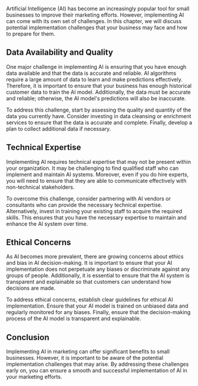 

Artificial Intelligence (AI) has become an increasingly popular tool for small businesses to improve their marketing efforts. However, implementing AI can come with its own set of challenges. In this chapter, we will discuss potential implementation challenges that your business may face and how to prepare for them.

Data Availability and Quality
-----------------------------

One major challenge in implementing AI is ensuring that you have enough data available and that the data is accurate and reliable. AI algorithms require a large amount of data to learn and make predictions effectively. Therefore, it is important to ensure that your business has enough historical customer data to train the AI model. Additionally, the data must be accurate and reliable; otherwise, the AI model's predictions will also be inaccurate.

To address this challenge, start by assessing the quality and quantity of the data you currently have. Consider investing in data cleansing or enrichment services to ensure that the data is accurate and complete. Finally, develop a plan to collect additional data if necessary.

Technical Expertise
-------------------

Implementing AI requires technical expertise that may not be present within your organization. It may be challenging to find qualified staff who can implement and maintain AI systems. Moreover, even if you do hire experts, you will need to ensure that they are able to communicate effectively with non-technical stakeholders.

To overcome this challenge, consider partnering with AI vendors or consultants who can provide the necessary technical expertise. Alternatively, invest in training your existing staff to acquire the required skills. This ensures that you have the necessary expertise to maintain and enhance the AI system over time.

Ethical Concerns
----------------

As AI becomes more prevalent, there are growing concerns about ethics and bias in AI decision-making. It is important to ensure that your AI implementation does not perpetuate any biases or discriminate against any groups of people. Additionally, it is essential to ensure that the AI system is transparent and explainable so that customers can understand how decisions are made.

To address ethical concerns, establish clear guidelines for ethical AI implementation. Ensure that your AI model is trained on unbiased data and regularly monitored for any biases. Finally, ensure that the decision-making process of the AI model is transparent and explainable.

Conclusion
----------

Implementing AI in marketing can offer significant benefits to small businesses. However, it is important to be aware of the potential implementation challenges that may arise. By addressing these challenges early on, you can ensure a smooth and successful implementation of AI in your marketing efforts.
